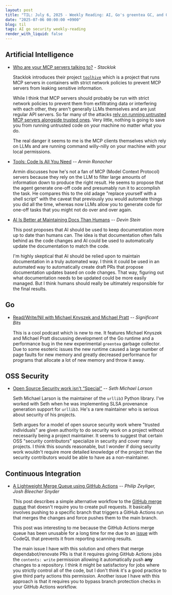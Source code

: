 ```yaml
---
layout: post
title: "TIL: July 6, 2025 - Weekly Reading: AI, Go's greentea GC, and OSS Security"
date: "2025-07-06 00:00:00 +0900"
blog: til
tags: AI go security weekly-reading
render_with_liquid: false
---
```


<!-- markdownlint-disable MD041 -->

## Artificial Intelligence

<!-- markdownlint-enable MD041 -->

- [Who are your MCP servers talking to?](https://dev.to/stacklok/who-are-your-mcp-servers-talking-to-1m5e) - _Stacklok_

    Stacklok introduces their project
    [`toolhive`](https://github.com/stacklok/toolhive) which is a project that
    runs MCP servers in containers with strict network policies to prevent MCP
    servers from leaking sensitive information.

    While I think that MCP servers should probably be run with strict network
    policies to prevent them from exfiltrating data or interfering with each
    other, they aren't generally LLMs themselves and are just regular API
    servers. So far many of the attacks [rely on running untrusted MCP servers
    alongside trusted
    ones](https://invariantlabs.ai/blog/whatsapp-mcp-exploited). Very little,
    nothing is going to save you from running untrusted code on your machine no
    matter what you do.

    The real danger it seems to me is the MCP clients themselves which rely on
    LLMs and are running command willy-nilly on your machine with your local
    permissions.

- [Tools: Code Is All You Need](https://lucumr.pocoo.org/2025/7/3/tools/) -- _Armin Ronacher_

    Armin discusses how he's not a fan of MCP (Model Context Protocol) servers
    because they rely on the LLM to filter large amounts of information down to
    produce the right result. He seems to propose that the agent generate
    one-off code and presumably run it to accomplish the task. He compares this
    to the old adage "replace yourself with a shell script" with the caveat that
    previously you would automate things you did all the time, whereas now LLMs
    allow you to generate code for one-off tasks that you might not do over and
    over again.

- [AI Is Better at Maintaining Docs Than Humans](https://dosu.dev/blog/ai-is-better-at-maintaing-docs-than-humans) -- _Devin Stein_

    This post proposes that AI should be used to keep documentation more up to
    date than humans can. The idea is that documentation often falls behind as
    the code changes and AI could be used to automatically update the
    documentation to match the code.

    I'm highly skeptical that AI should be relied upon to maintain documentation
    in a truly automated way. I think it could be used in an automated way to
    automatically create draft PRs that propose documentation updates based on
    code changes. That way, figuring out what documentation needs to be updated
    could be more easily managed. But I think humans should really be ultimately
    responsible for the final results.

## Go

- [Read/Write/Nil with Michael Knyszek and Michael Pratt](https://sigpod.dev/6) -- _Significant Bits_

    This is a cool podcast which is new to me. It features Michael Knyszek and
    Michael Pratt discussing development of the Go runtime and a performance bug
    in the new experimental `greentea` garbage collector. Due to some esoteric
    issues the new runtime caused a large number of page faults for new memory
    and greatly decreased performance for programs that allocate a lot of new
    memory and throw it away.

## OSS Security

- [Open Source Security work isn't “Special”](https://sethmlarson.dev/security-work-isnt-special) -- _Seth Michael Larson_

    Seth Michael Larson is the maintainer of the `urllib3` Python library. I've
    worked with Seth when he was implementing SLSA provenance generation support
    for `urllib3`. He's a rare maintainer who is serious about security of his
    projects.

    Seth argues for a model of open source security work where "trusted
    individuals" are given authority to do security work on a project without
    necessarily being a project maintainer. It seems to suggest that certain OSS
    "security contributors" specialize in security and cover many projects. I
    think this sounds reasonable, but I wonder if doing security work wouldn't
    require more detailed knowledge of the project than the security
    contributors would be able to have as a non-maintainer.

## Continuous Integration

- [A Lightweight Merge Queue using GitHub Actions](https://sketch.dev/blog/lightweight-merge-queue) -- _Philip Zeyliger, Josh Bleecher Snyder_

    This post describes a simple alternative workflow to the [GitHub merge
    queue](https://docs.github.com/en/repositories/configuring-branches-and-merges-in-your-repository/configuring-pull-request-merges/managing-a-merge-queue)
    that doesn't require you to create pull requests. It basically involves
    pushing to a specific branch that triggers a GitHub Actions run that merges
    the changes and force pushes them to the main branch.

    This post was interesting to me because the GitHub Actions merge queue has
    been unusable for a long time for me due to an
    [issue](https://github.com/github/codeql-action/issues/1572) with CodeQL that
    prevents it from reporting scanning results.

    The main issue I have with this solution and others that merge
    dependabot/renovate PRs is that it requires giving GitHub Actions jobs the
    `contents: write` permission allowing it automatically push **any** changes
    to a repository. I think it might be satisfactory for jobs where you
    strictly control all of the code, but I don't think it's a good practice to
    give third party actions this permission. Another issue I have with this
    approach is that it requires you to bypass branch protection checks in your
    GitHub Actions workflow.

